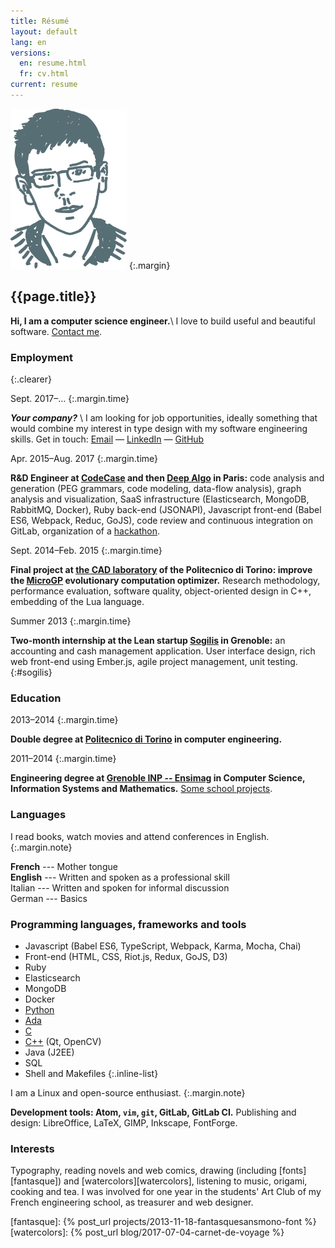 ```yaml
---
title: Résumé
layout: default
lang: en
versions:
  en: resume.html
  fr: cv.html
current: resume
---
```


![Face](/public/tete.svg)
{:.margin}

{{page.title}}
--------------

**Hi, I am a computer science engineer.**\\
I love to build useful and beautiful software. <a href="mailto:&#106;&#097;&#110;&#121;&#046;&#098;&#101;&#108;&#108;&#117;&#122;&#064;&#104;&#111;&#116;&#109;&#097;&#105;&#108;&#046;&#102;&#114;">Contact me</a>.

### Employment
{:.clearer}

Sept. 2017–…
{:.margin.time}

***Your company?*** \\
I am looking for job opportunities, ideally something that would combine my
interest in type design with my software engineering skills. Get in touch:
<a href="mailto:&#106;&#097;&#110;&#121;&#046;&#098;&#101;&#108;&#108;&#117;&#122;&#064;&#104;&#111;&#116;&#109;&#097;&#105;&#108;&#046;&#102;&#114;">Email</a>&nbsp;—&nbsp;<a href="http://www.linkedin.com/pub/jany-belluz/79/ba5/16b">LinkedIn</a>&nbsp;—&nbsp;<a href="https://github.com/belluzj">GitHub</a>

Apr. 2015–Aug. 2017
{:.margin.time}

**R&D Engineer at [CodeCase](http://codecasesoftware.com/) and then
[Deep Algo](https://www.deepalgo.com/) in Paris:** code analysis and generation
(PEG grammars, code modeling, data-flow analysis), graph analysis and
visualization, SaaS infrastructure (Elasticsearch, MongoDB, RabbitMQ, Docker),
Ruby back-end (JSONAPI), Javascript front-end (Babel ES6, Webpack, Reduc, GoJS),
code review and continuous integration on GitLab, organization of a
[hackathon](https://github.com/DeepAlgo/HackathonJune2017).

Sept. 2014–Feb. 2015
{:.margin.time}

**Final project at [the CAD laboratory](http://www.cad.polito.it/) of the
Politecnico di Torino: improve the [MicroGP](http://ugp3.sourceforge.net/) evolutionary computation
optimizer.** Research methodology, performance evaluation, software quality,
object-oriented design in C++, embedding of the Lua language.

Summer 2013
{:.margin.time}

**Two-month internship at the Lean startup [Sogilis](http://sogilis.com/) in
Grenoble:** an accounting and cash management application. User interface
design, rich web front-end using Ember.js, agile project management, unit testing.
{:#sogilis}


### Education

2013–2014
{:.margin.time}

**Double degree at [Politecnico di Torino](http://www.polito.it) in computer engineering.**

2011–2014
{:.margin.time}

**Engineering degree at [Grenoble INP --
Ensimag](http://ensimag.grenoble-inp.fr) in Computer Science, Information
Systems and Mathematics.** [Some school projects](projects.html#school).


### Languages

I read books, watch movies and attend conferences in English.
{:.margin.note}

**French** --- Mother tongue<br />
**English** --- Written and spoken as a professional skill<br />
Italian --- Written and spoken for informal discussion<br/>
German --- Basics


### Programming languages, frameworks and tools

* Javascript (Babel ES6, TypeScript, Webpack, Karma, Mocha, Chai)
* Front-end (HTML, CSS, Riot.js, Redux, GoJS, D3)
* Ruby
* Elasticsearch
* MongoDB
* Docker
* <a href="{% post_url projects/2013-06-14-robair %}" title="Example project: a robot">Python</a>
* <a href="{% post_url projects/2013-01-15-compiler-for-java-subset %}" title="Example project: a compiler">Ada</a>
* <a href="{% post_url projects/2012-12-10-various-c-projects %}" title="Example project: a shell">C</a>
* <a href="{% post_url projects/2013-06-12-AgileTouch-distributed-scrum %}" title="Example project: augmented agile backlog">C++</a> (Qt, OpenCV)
* Java (J2EE)
* SQL
* Shell and Makefiles
{:.inline-list}

I am a Linux and open-source enthusiast.
{:.margin.note}

**Development tools: Atom, `vim`, `git`, GitLab, GitLab CI.**
Publishing and design: LibreOffice, LaTeX, GIMP, Inkscape, FontForge.

### Interests

Typography, reading novels and web comics, drawing (including
[fonts][fantasque]) and [watercolors][watercolors],
listening to music, origami, cooking and tea.
I was involved for one year in the students' Art Club of my
French engineering school, as treasurer and web designer.

[fantasque]: {% post_url projects/2013-11-18-fantasquesansmono-font %}
[watercolors]: {% post_url blog/2017-07-04-carnet-de-voyage %}
